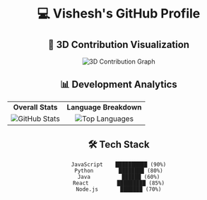 <div align="center">

# 💻 Vishesh's GitHub Profile

## 🌟 3D Contribution Visualization

![3D Contribution Graph](https://github-profile-3d-contrib.vercel.app/api?username=vishesh07007&theme=nightgreen)

## 📊 Development Analytics

| | |
|:---:|:---:|
| **Overall Stats** | **Language Breakdown** |
| ![GitHub Stats](https://github-readme-stats.vercel.app/api?username=vishesh07007&show_icons=true&count_private=true&theme=nightgreen) | ![Top Languages](https://github-readme-stats.vercel.app/api/top-langs/?username=vishesh07007&layout=compact&theme=nightgreen) |

## 🛠️ Tech Stack

```text
JavaScript    ██████████ (90%)
Python        ████████ (80%)
Java          ██████ (60%)
React         █████████ (85%)
Node.js       ███████ (70%)
